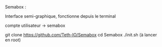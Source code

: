Semabox :

Interface semi-graphique, fonctionne depuis le terminal

compte utilisateur -> semabox

git clone https://github.com/Teth-IO/Semabox
cd Semabox
./init.sh (à lancer en root)